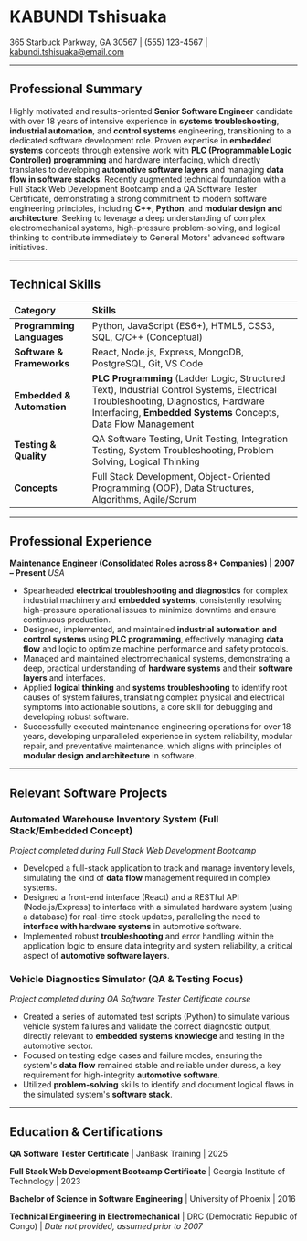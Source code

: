 # KABUNDI Tshisuaka
365 Starbuck Parkway, GA 30567 | (555) 123-4567 | kabundi.tshisuaka@email.com

---

## Professional Summary

Highly motivated and results-oriented **Senior Software Engineer** candidate with over 18 years of intensive experience in **systems troubleshooting**, **industrial automation**, and **control systems** engineering, transitioning to a dedicated software development role. Proven expertise in **embedded systems** concepts through extensive work with **PLC (Programmable Logic Controller) programming** and hardware interfacing, which directly translates to developing **automotive software layers** and managing **data flow in software stacks**. Recently augmented technical foundation with a Full Stack Web Development Bootcamp and a QA Software Tester Certificate, demonstrating a strong commitment to modern software engineering principles, including **C++**, **Python**, and **modular design and architecture**. Seeking to leverage a deep understanding of complex electromechanical systems, high-pressure problem-solving, and logical thinking to contribute immediately to General Motors' advanced software initiatives.

---

## Technical Skills

| Category | Skills |
| :--- | :--- |
| **Programming Languages** | Python, JavaScript (ES6+), HTML5, CSS3, SQL, C/C++ (Conceptual) |
| **Software & Frameworks** | React, Node.js, Express, MongoDB, PostgreSQL, Git, VS Code |
| **Embedded & Automation** | **PLC Programming** (Ladder Logic, Structured Text), Industrial Control Systems, Electrical Troubleshooting, Diagnostics, Hardware Interfacing, **Embedded Systems** Concepts, Data Flow Management |
| **Testing & Quality** | QA Software Testing, Unit Testing, Integration Testing, System Troubleshooting, Problem Solving, Logical Thinking |
| **Concepts** | Full Stack Development, Object-Oriented Programming (OOP), Data Structures, Algorithms, Agile/Scrum |

---

## Professional Experience

**Maintenance Engineer (Consolidated Roles across 8+ Companies)** | **2007 – Present**
*USA*

*   Spearheaded **electrical troubleshooting and diagnostics** for complex industrial machinery and **embedded systems**, consistently resolving high-pressure operational issues to minimize downtime and ensure continuous production.
*   Designed, implemented, and maintained **industrial automation and control systems** using **PLC programming**, effectively managing **data flow** and logic to optimize machine performance and safety protocols.
*   Managed and maintained electromechanical systems, demonstrating a deep, practical understanding of **hardware systems** and their **software layers** and interfaces.
*   Applied **logical thinking** and **systems troubleshooting** to identify root causes of system failures, translating complex physical and electrical symptoms into actionable solutions, a core skill for debugging and developing robust software.
*   Successfully executed maintenance engineering operations for over 18 years, developing unparalleled experience in system reliability, modular repair, and preventative maintenance, which aligns with principles of **modular design and architecture** in software.

---

## Relevant Software Projects

### **Automated Warehouse Inventory System (Full Stack/Embedded Concept)**
*Project completed during Full Stack Web Development Bootcamp*
*   Developed a full-stack application to track and manage inventory levels, simulating the kind of **data flow** management required in complex systems.
*   Designed a front-end interface (React) and a RESTful API (Node.js/Express) to interface with a simulated hardware system (using a database) for real-time stock updates, paralleling the need to **interface with hardware systems** in automotive software.
*   Implemented robust **troubleshooting** and error handling within the application logic to ensure data integrity and system reliability, a critical aspect of **automotive software layers**.

### **Vehicle Diagnostics Simulator (QA & Testing Focus)**
*Project completed during QA Software Tester Certificate course*
*   Created a series of automated test scripts (Python) to simulate various vehicle system failures and validate the correct diagnostic output, directly relevant to **embedded systems knowledge** and testing in the automotive sector.
*   Focused on testing edge cases and failure modes, ensuring the system's **data flow** remained stable and reliable under duress, a key requirement for high-integrity **automotive software**.
*   Utilized **problem-solving** skills to identify and document logical flaws in the simulated system's **software stack**.

---

## Education & Certifications

**QA Software Tester Certificate** | JanBask Training | 2025

**Full Stack Web Development Bootcamp Certificate** | Georgia Institute of Technology | 2023

**Bachelor of Science in Software Engineering** | University of Phoenix | 2016

**Technical Engineering in Electromechanical** | DRC (Democratic Republic of Congo) | *Date not provided, assumed prior to 2007*